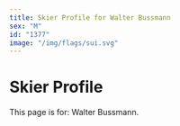 ```yaml
---
title: Skier Profile for Walter Bussmann
sex: "M"
id: "1377"
image: "/img/flags/sui.svg" 
---
```


# Skier Profile

This page is for: Walter Bussmann.
    